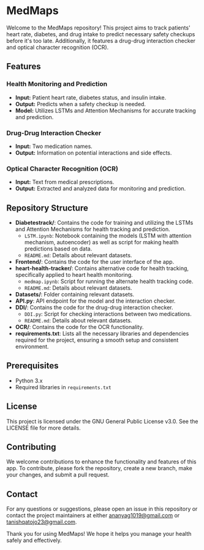 # MedMaps

Welcome to the MedMaps repository! This project aims to track patients' heart rate, diabetes, and drug intake to predict necessary safety checkups before it's too late. Additionally, it features a drug-drug interaction checker and optical character recognition (OCR).

## Features

### Health Monitoring and Prediction
- **Input:** Patient heart rate, diabetes status, and insulin intake.
- **Output:** Predicts when a safety checkup is needed.
- **Model:** Utilizes LSTMs and Attention Mechanisms for accurate tracking and prediction.

### Drug-Drug Interaction Checker
- **Input:** Two medication names.
- **Output:** Information on potential interactions and side effects.

### Optical Character Recognition (OCR)
- **Input:** Text from medical prescriptions.
- **Output:** Extracted and analyzed data for monitoring and prediction.

## Repository Structure

- **Diabetestrack/**: Contains the code for training and utilizing the LSTMs and Attention Mechanisms for health tracking and prediction.
  - `LSTM.ipynb`: Notebook containing the models (LSTM with attention mechanism, autoencoder) as well as script for making health predictions based on data.
  - `README.md`: Details about relevant datasets.
- **Frontend/**: Contains the code for the user interface of the app.
- **heart-health-tracker/**: Contains alternative code for health tracking, specifically applied to heart health monitoring.
  - `medmap.ipynb`: Script for running the alternate health tracking code.
  - `README.md`: Details about relevant datasets.
- **Datasets/**: Folder containing relevant datasets.
- **API.py**: API endpoint for the model and the interaction checker.
- **DDI/**: Contains the code for the drug-drug interaction checker.
  - `DDI.py`: Script for checking interactions between two medications.
  - `README.md`: Details about relevant datasets.
- **OCR/**: Contains the code for the OCR functionality.
- **requirements.txt**: Lists all the necessary libraries and dependencies required for the project, ensuring a smooth setup and consistent environment.

## Prerequisites

- Python 3.x
- Required libraries in `requirements.txt`

## License

This project is licensed under the GNU General Public License v3.0. See the LICENSE file for more details.

## Contributing

We welcome contributions to enhance the functionality and features of this app. To contribute, please fork the repository, create a new branch, make your changes, and submit a pull request.

## Contact

For any questions or suggestions, please open an issue in this repository or contact the project maintainers at either ananyag1019@gmail.com or tanishqatojo23@gmail.com.

Thank you for using MedMaps! We hope it helps you manage your health safely and effectively.

